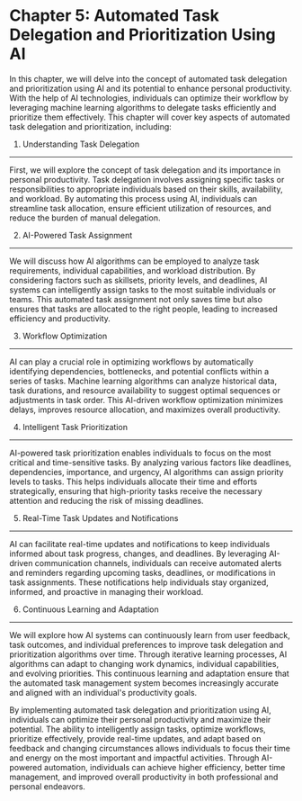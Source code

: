 Chapter 5: Automated Task Delegation and Prioritization Using AI
================================================================

In this chapter, we will delve into the concept of automated task delegation and prioritization using AI and its potential to enhance personal productivity. With the help of AI technologies, individuals can optimize their workflow by leveraging machine learning algorithms to delegate tasks efficiently and prioritize them effectively. This chapter will cover key aspects of automated task delegation and prioritization, including:

1. Understanding Task Delegation
--------------------------------

First, we will explore the concept of task delegation and its importance in personal productivity. Task delegation involves assigning specific tasks or responsibilities to appropriate individuals based on their skills, availability, and workload. By automating this process using AI, individuals can streamline task allocation, ensure efficient utilization of resources, and reduce the burden of manual delegation.

2. AI-Powered Task Assignment
-----------------------------

We will discuss how AI algorithms can be employed to analyze task requirements, individual capabilities, and workload distribution. By considering factors such as skillsets, priority levels, and deadlines, AI systems can intelligently assign tasks to the most suitable individuals or teams. This automated task assignment not only saves time but also ensures that tasks are allocated to the right people, leading to increased efficiency and productivity.

3. Workflow Optimization
------------------------

AI can play a crucial role in optimizing workflows by automatically identifying dependencies, bottlenecks, and potential conflicts within a series of tasks. Machine learning algorithms can analyze historical data, task durations, and resource availability to suggest optimal sequences or adjustments in task order. This AI-driven workflow optimization minimizes delays, improves resource allocation, and maximizes overall productivity.

4. Intelligent Task Prioritization
----------------------------------

AI-powered task prioritization enables individuals to focus on the most critical and time-sensitive tasks. By analyzing various factors like deadlines, dependencies, importance, and urgency, AI algorithms can assign priority levels to tasks. This helps individuals allocate their time and efforts strategically, ensuring that high-priority tasks receive the necessary attention and reducing the risk of missing deadlines.

5. Real-Time Task Updates and Notifications
-------------------------------------------

AI can facilitate real-time updates and notifications to keep individuals informed about task progress, changes, and deadlines. By leveraging AI-driven communication channels, individuals can receive automated alerts and reminders regarding upcoming tasks, deadlines, or modifications in task assignments. These notifications help individuals stay organized, informed, and proactive in managing their workload.

6. Continuous Learning and Adaptation
-------------------------------------

We will explore how AI systems can continuously learn from user feedback, task outcomes, and individual preferences to improve task delegation and prioritization algorithms over time. Through iterative learning processes, AI algorithms can adapt to changing work dynamics, individual capabilities, and evolving priorities. This continuous learning and adaptation ensure that the automated task management system becomes increasingly accurate and aligned with an individual's productivity goals.

By implementing automated task delegation and prioritization using AI, individuals can optimize their personal productivity and maximize their potential. The ability to intelligently assign tasks, optimize workflows, prioritize effectively, provide real-time updates, and adapt based on feedback and changing circumstances allows individuals to focus their time and energy on the most important and impactful activities. Through AI-powered automation, individuals can achieve higher efficiency, better time management, and improved overall productivity in both professional and personal endeavors.
